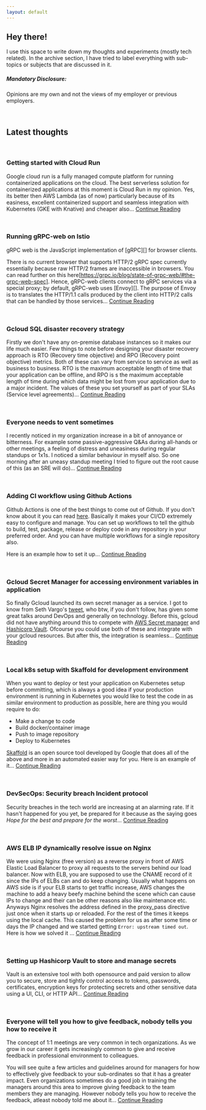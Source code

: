 ```yaml
---
layout: default
---
```


## Hey there! <span class="emoji wave" aria-label="hand wave"></span>

I use this space to write down my thoughts and experiments (mostly tech related). In the archive section, I have tried to label everything with sub-topics or subjects that are discussed in it.

##### Mandatory Disclosure:
Opinions are my own and not the views of my employer or previous employers.

&nbsp;


## Latest thoughts
&nbsp;

### Getting started with Cloud Run

Google cloud run is a fully managed compute platform for running containerized applications on the cloud.
The best serverless solution for containerized applications at this moment is Cloud Run in my opinion. Yes, its better then AWS Lambda (as of now) particularly because of its easiness, excellent containerized support and seamless integration with Kubernetes (GKE with Knative) and cheaper also...
[Continue Reading](./pages/cloud_run.html)

&nbsp;

### Running gRPC-web on Istio

gRPC web is the JavaScript implementation of [gRPC][] for browser clients.

There is no current browser that supports HTTP/2 gRPC spec currently essentially because raw HTTP/2 frames are inaccessible in browsers. You can read further on this here[https://grpc.io/blog/state-of-grpc-web/#the-grpc-web-spec]. Hence, gRPC-web clients connect to gRPC services via a special proxy; by default, gRPC-web uses [Envoy][]. The purpose of Envoy is to translates the HTTP/1.1 calls produced by the client into HTTP/2 calls that can be handled by those services...
[Continue Reading](./pages/grpc-web.html)

&nbsp;

### Gcloud SQL disaster recovery strategy

Firstly we don't have any on-premise database instances so it makes our life much easier. Few things to note before designing your disaster recovery approach is RTO (Recovery time objective) and RPO (Recovery point objective) metrics. Both of these can vary from service to service as well as business to business. RTO is the maximum acceptable length of time that your application can be offline, and RPO is s the maximum acceptable length of time during which data might be lost from your application due to a major incident. The values of these you set yourself as part of your SLAs (Service level agreements)...
[Continue Reading](./pages/gcloud_disaster_recovery_data.html)

&nbsp;

### Everyone needs to vent sometimes

I recently noticed in my organization increase in a bit of annoyance or bitterness. For example some passive-aggressive Q&As during all-hands or other meetings, a feeling of distress and uneasiness during regular standups or 1x1s. I noticed a similar behaviour in myself also. So one morning after an uneasy standup meeting I tried to figure out the root cause of this (as an SRE will do)... [Continue Reading](./pages/everyone_needs_to_vent.html)

&nbsp;

### Adding CI workflow using Github Actions

Github Actions is one of the best things to come out of Github. If you don't know about it you can read [here](https://docs.github.com/en/actions). Basically it makes your CI/CD extremely easy to configure and manage. You can set up workflows to tell the github to build, test, package, release or deploy code in any repository in your preferred order. And you can have multiple workflows for a single repository also.

Here is an example how to set it up... [Continue Reading](./pages/github_actions.html)


&nbsp;

### Gcloud Secret Manager for accessing environment variables in application

So finally Gcloud launched its own secret manager as a service. I got to know from Seth Vargo's [tweet](https://twitter.com/sethvargo/status/1220035296018018310), who btw, if you don't follow, has given some great talks around DevOps and generally on technology.
Before this, gcloud did not have anything around this to compete with [AWS Secret manager](https://aws.amazon.com/secrets-manager/) and [Hashicorp Vault](https://www.vaultproject.io/). Ofcourse you could use both of these and integrate with your gcloud resources. But after this, the integration is seamless... [Continue Reading](./pages/gcloud_secrets.html)

&nbsp;

### Local k8s setup with Skaffold for development environment

When you want to deploy or test your application on Kubernetes setup before committing, which is always a good idea if your production environment is running in Kubernetes you would like to test the code in as similar environment to production as possible, here are thing you would require to do:

* Make a change to code
* Build docker/container image
* Push to image repository
* Deploy to Kubernetes

[Skaffold](https://skaffold.dev/) is an open source tool developed by Google that does all of the above and more in an automated easier way for you. Here is an example of it... [Continue Reading](./pages/skaffold.html)

&nbsp;

### DevSecOps: Security breach Incident protocol

Security breaches in the tech world are increasing at an alarming rate. If it hasn't happened for you yet, be prepared for it because as the saying goes *Hope for the best and prepare for the worst*... [Continue Reading](./pages/incident_protocol.html)

&nbsp;

### AWS ELB IP dynamically resolve issue on Nginx

We were using Nginx (free version) as a reverse proxy in front of AWS Elastic Load Balancer to proxy all requests to the servers behind our load balancer. Now with ELB, you are supposed to use the CNAME record of it since the IPs of ELBs can and do keep changing. Usually what happens on AWS side is if your ELB starts to get traffic increase, AWS changes the machine to add a heavy beefy machine behind the scene which can cause IPs to change and their can be other reasons also like maintenance etc.
Anyways Nginx resolves the address defined in the proxy_pass directive just once when it starts up or reloaded. For the rest of the times it keeps using the local cache. This caused the problem for us as after some time or days the IP changed and we started getting `Error: upstream timed out`. Here is how we solved it ... [Continue Reading](./pages/nginx_aws_elb_ip.html)

&nbsp;

### Setting up Hashicorp Vault to store and manage secrets

Vault is an extensive tool with both opensource and paid version to allow you to secure, store and tightly control access to tokens, passwords, certificates, encryption keys for protecting secrets and other sensitive data using a UI, CLI, or HTTP API... [Continue Reading](./pages/vault.html)

&nbsp;

### Everyone will tell you how to give feedback, nobody tells you how to receive it

The concept of 1:1 meetings are very common in tech organizations. As we grow in our career it gets increasingly common to give and receive feedback in professional environment to colleagues.

You will see quite a few articles and guidelines around for managers for how to effectively give feedback to your sub-ordinates so that it has a greater impact. Even organizations sometimes do a good job in training the managers around this area to improve giving feedback to the team members they are managing. However nobody tells you how to receive the feedback, atleast nobody told me about it... [Continue Reading](./pages/feedback.html)
